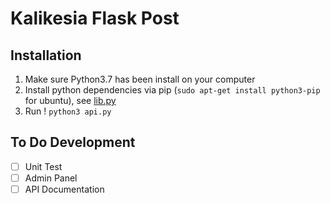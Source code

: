 # Kalikesia Flask Post

## Installation

1. Make sure Python3.7 has been install on your computer
2. Install python dependencies via pip (`sudo apt-get install python3-pip` for ubuntu), see [lib.py](https://github.com/codenoid/job-test/blob/kalikesia-flask-post/lib.py)
3. Run ! `python3 api.py`

## To Do Development

- [ ] Unit Test
- [ ] Admin Panel
- [ ] API Documentation